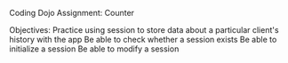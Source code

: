 Coding Dojo Assignment: Counter

Objectives:
Practice using session to store data about a particular client's history with the app
Be able to check whether a session exists
Be able to initialize a session
Be able to modify a session